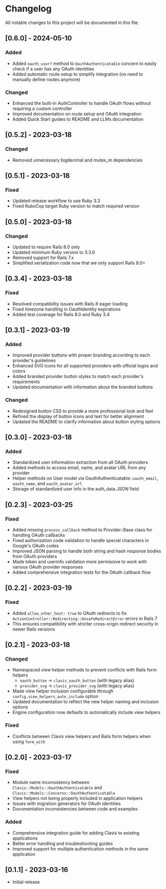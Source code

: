 # Changelog

All notable changes to this project will be documented in this file.

## [0.6.0] - 2024-05-10

### Added
- Added `oauth_user?` method to `OauthAuthenticatable` concern to easily check if a user has any OAuth identities
- Added automatic route setup to simplify integration (no need to manually define routes anymore)

### Changed
- Enhanced the built-in AuthController to handle OAuth flows without requiring a custom controller
- Improved documentation on route setup and OAuth integration
- Added Quick Start guides to README and LLMs documentation

## [0.5.2] - 2023-03-18

### Changed
- Removed unnecessary bigdecimal and mutex_m dependencies

## [0.5.1] - 2023-03-18

### Fixed
- Updated release workflow to use Ruby 3.3
- Fixed RuboCop target Ruby version to match required version

## [0.5.0] - 2023-03-18

### Changed
- Updated to require Rails 8.0 only
- Updated minimum Ruby version to 3.3.0
- Removed support for Rails 7.x
- Simplified serialization code now that we only support Rails 8.0+

## [0.3.4] - 2023-03-18

### Fixed
- Resolved compatibility issues with Rails 8 eager loading
- Fixed timezone handling in OauthIdentity expirations
- Added test coverage for Rails 8.0 and Ruby 3.4

## [0.3.1] - 2023-03-19

### Added
- Improved provider buttons with proper branding according to each provider's guidelines
- Enhanced SVG icons for all supported providers with official logos and colors
- Added branded provider button styles to match each provider's requirements
- Updated documentation with information about the branded buttons

### Changed
- Redesigned button CSS to provide a more professional look and feel
- Refined the display of button icons and text for better alignment
- Updated the README to clarify information about button styling options

## [0.3.0] - 2023-03-18

### Added
- Standardized user information extraction from all OAuth providers
- Added methods to access email, name, and avatar URL from any provider
- Helper methods on User model via OauthAuthenticatable: `oauth_email`, `oauth_name`, and `oauth_avatar_url`
- Storage of standardized user info in the auth_data JSON field

## [0.2.3] - 2023-03-25

### Fixed
- Added missing `process_callback` method to Provider::Base class for handling OAuth callbacks
- Fixed authorization code validation to handle special characters in Google's OAuth codes
- Improved JSON parsing to handle both string and hash response bodies from OAuth providers
- Made token and userinfo validation more permissive to work with various OAuth provider responses
- Added comprehensive integration tests for the OAuth callback flow

## [0.2.2] - 2023-03-19

### Fixed
- Added `allow_other_host: true` to OAuth redirects to fix `ActionController::Redirecting::UnsafeRedirectError` errors in Rails 7
- This ensures compatibility with stricter cross-origin redirect security in newer Rails versions

## [0.2.1] - 2023-03-18

### Changed
- Namespaced view helper methods to prevent conflicts with Rails form helpers
  - `oauth_button` -> `clavis_oauth_button` (with legacy alias)
  - `provider_svg` -> `clavis_provider_svg` (with legacy alias)
- Made view helper inclusion configurable through `config.view_helpers_auto_include` option
- Updated documentation to reflect the new helper naming and inclusion options
- Engine configuration now defaults to automatically include view helpers

### Fixed
- Conflicts between Clavis view helpers and Rails form helpers when using `form_with`

## [0.2.0] - 2023-03-17

### Fixed
- Module name inconsistency between `Clavis::Models::OauthAuthenticatable` and `Clavis::Models::Concerns::OauthAuthenticatable`
- View helpers not being properly included in application helpers 
- Issues with migration generators for OAuth identities
- Documentation inconsistencies between code and examples

### Added
- Comprehensive integration guide for adding Clavis to existing applications
- Better error handling and troubleshooting guides
- Improved support for multiple authentication methods in the same application

## [0.1.1] - 2023-03-16

- Initial release
